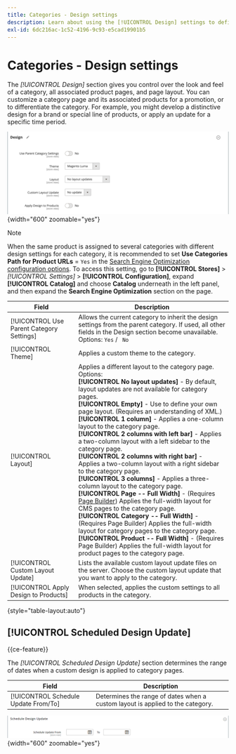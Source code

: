 ```yaml
---
title: Categories - Design settings
description: Learn about using the [!UICONTROL Design] settings to define the look and feel of a category, all associated product pages, and page layout.
exl-id: 6dc216ac-1c52-4196-9c93-e5cad19901b5
---
```

# Categories - Design settings

The _[!UICONTROL Design]_ section gives you control over the look and feel of a category, all associated product pages, and page layout. You can customize a category page and its associated products for a promotion, or to differentiate the category. For example, you might develop a distinctive design for a brand or special line of products, or apply an update for a specific time period.

![Design settings for a category](./assets/category-design.png){width="600" zoomable="yes"}

>[!NOTE]
>
>When the same product is assigned to several categories with different design settings for each category, it is recommended to set **Use Categories Path for Product URLs** = `Yes` in the [Search Engine Optimization configuration options](../configuration-reference/catalog/catalog.md#search-engine-optimization). To access this setting, go to  **[!UICONTROL Stores]** > _[!UICONTROL Settings]_ > **[!UICONTROL Configuration]**, expand **[!UICONTROL Catalog]** and choose **Catalog** underneath in the left panel, and then expand the **Search Engine Optimization** section on the page.

|Field|Description|
|--- |--- |
|[!UICONTROL Use Parent Category Settings]|Allows the current category to inherit the design settings from the parent category. If used, all other fields in the Design section become unavailable. Options: `Yes` / ` No`|
|[!UICONTROL Theme]|Applies a custom theme to the category.|
|[!UICONTROL Layout]|Applies a different layout to the category page. Options: <br/>**[!UICONTROL No layout updates]** - By default, layout updates are not available for category pages. <br/>**[!UICONTROL Empty]** - Use to define your own page layout. (Requires an understanding of XML.) <br/>**[!UICONTROL 1 column]** - Applies a one-column layout to the category page. <br/>**[!UICONTROL 2 columns with left bar]** - Applies a two-column layout with a left sidebar to the category page. <br/>**[!UICONTROL 2 columns with right bar]** - Applies a two-column layout with a right sidebar to the category page. <br/>**[!UICONTROL 3 columns]** - Applies a three-column layout to the category page.<br/>**[!UICONTROL Page -- Full Width]** - (Requires [Page Builder](../page-builder/introduction.md)) Applies the full-width layout for CMS pages to the category page. <br/>**[!UICONTROL Category -- Full Width]** - (Requires Page Builder) Applies the full-width layout for category pages to the category page. <br/>**[!UICONTROL Product -- Full Width]** - (Requires Page Builder) Applies the full-width layout for product pages to the category page.|
|[!UICONTROL Custom Layout Update]|Lists the available custom layout update files on the server. Choose the custom layout update that you want to apply to the category.|
|[!UICONTROL Apply Design to Products]|When selected, applies the custom settings to all products in the category.|

{style="table-layout:auto"}

## [!UICONTROL Scheduled Design Update]

{{ce-feature}}

The _[!UICONTROL Scheduled Design Update]_ section determines the range of dates when a custom design is applied to category pages.

|Field|Description|
|--- |--- |
|[!UICONTROL Schedule Update From/To]|Determines the range of dates when a custom layout is applied to the category.|

![Scheduled Design Update](./assets/category-scheduled-design-update.png){width="600" zoomable="yes"}
